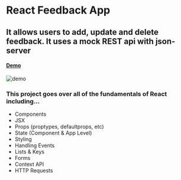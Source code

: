 # React Feedback App

## It allows users to add, update and delete feedback. It uses a mock REST api with json-server

#### [Demo](https://beamish-phoenix-682975.netlify.app/)

![demo](/Users/sophie/Dropbox/Screenshots/demo.png)

### This project goes over all of the fundamentals of React including...

- Components
- JSX
- Props (proptypes, defaultprops, etc)
- State (Component & App Level)
- Styling
- Handling Events
- Lists & Keys
- Forms
- Context API
- HTTP Requests

